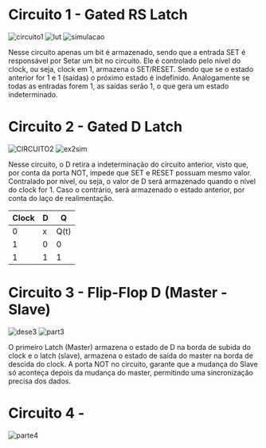 # Circuito 1 - Gated RS Latch 
![circuito1](https://github.com/user-attachments/assets/3d7d451b-6084-4a07-8311-c1169538b51d)
![lut](https://github.com/user-attachments/assets/0da0f305-64e6-4848-be08-e9e9e052e11e)
![simulacao](https://github.com/user-attachments/assets/97da4072-6168-46fc-b379-5b371846af7e)

Nesse circuito apenas um bit é armazenado, sendo que a entrada SET é responsável por Setar um bit no circuito.
Ele é controlado pelo nível do clock, ou seja, clock em 1, armazena o SET/RESET.
Sendo que se o estado anterior for 1 e 1 (saídas) o próximo estado é indefinido. Análogamente se todas as entradas forem 1, as saídas serão 1, 
o que gera um estado indeterminado.

# Circuito 2 - Gated D Latch
![CIRCUITO2](https://github.com/user-attachments/assets/f3487e18-d1fd-4349-996b-c88c2be935a2)
![ex2sim](https://github.com/user-attachments/assets/b81fea95-ff77-4910-81d0-6cf46d0ef5b3)

Nesse circuito, o D retira a indeterminação do circuito anterior, visto que, por conta da porta NOT, impede que SET e RESET possuam mesmo valor.
Contralado por nível, ou seja, o valor de D será armazenado quando o nível do clock for 1. Caso o contrário, será armazenado o estado anterior, por conta do 
laço de realimentação.

| Clock  | D      | Q      |
| ------ | ------ | ------ |
| 0      | x      |    Q(t)|
| 1      | 0      | 0      |
| 1      | 1      | 1      |

# Circuito 3 - Flip-Flop D (Master - Slave)
![dese3](https://github.com/user-attachments/assets/a8488ea8-85c2-46f0-a97a-fcc33d619f9d)
![part3](https://github.com/user-attachments/assets/282703de-5612-4f2e-ac2f-aeac8e8c7d19)

O primeiro Latch (Master) armazena o estado de D na borda de subida do clock e o latch (slave), armazena o estado de saída do master na borda de descida do clock.
A porta NOT no circuito, garante que a mudança do Slave só aconteça depois da mudança do master, permitindo uma sincronização precisa dos dados.

# Circuito 4 - 
![parte4](https://github.com/user-attachments/assets/24e3b09c-86fc-4170-83df-599e5374541f)
